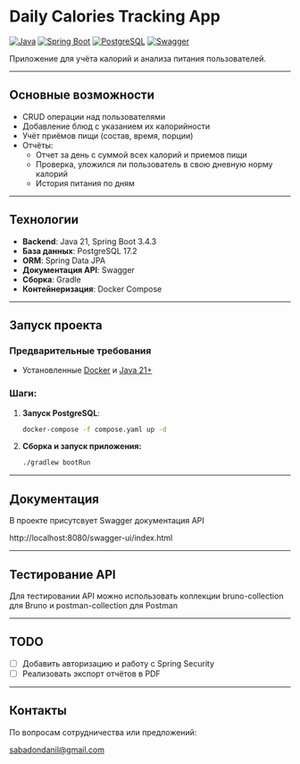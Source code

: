 # Daily Calories Tracking App

[![Java](https://img.shields.io/badge/Java-21%2B-blue)](https://www.java.com/)
[![Spring Boot](https://img.shields.io/badge/Spring_Boot-3.4.3-green)](https://spring.io/projects/spring-boot)
[![PostgreSQL](https://img.shields.io/badge/PostgreSQL-17.2-blue)](https://www.postgresql.org/)
[![Swagger](https://img.shields.io/badge/Swagger-2.8.5-green)](https://swagger.io/)

Приложение для учёта калорий и анализа питания пользователей.

***

## Основные возможности
- CRUD операции над пользователями
- Добавление блюд с указанием их калорийности
- Учёт приёмов пищи (состав, время, порции)
- Отчёты:
    - Отчет за день с суммой всех калорий и приемов пищи
    - Проверка, уложился ли пользователь в свою дневную норму калорий
    - История питания по дням

***

## Технологии
- **Backend**: Java 21, Spring Boot 3.4.3
- **База данных**: PostgreSQL 17.2
- **ORM**: Spring Data JPA
- **Документация API**: Swagger
- **Сборка**: Gradle
- **Контейнеризация**: Docker Compose

***

## Запуск проекта

### Предварительные требования
- Установленные [Docker](https://www.docker.com/) и [Java 21+](https://adoptium.net/)


### Шаги:
1. **Запуск PostgreSQL**:
   ```bash
   docker-compose -f compose.yaml up -d
   ```
2. **Сборка и запуск приложения:**
   ```bash
   ./gradlew bootRun
   ```
***

## Документация
В проекте присутсвует Swagger документация API

http://localhost:8080/swagger-ui/index.html

***

## Тестирование API
Для тестировании API можно использовать коллекции bruno-collection для Bruno и postman-collection для Postman

***

## TODO
- [ ] Добавить авторизацию и работу с Spring Security
- [ ] Реализовать экспорт отчётов в PDF

***
## Контакты
По вопросам сотрудничества или предложений:

[sabadondanil@gmail.com]()